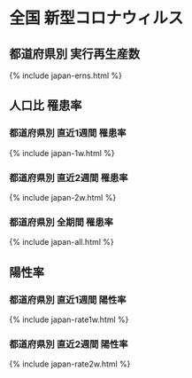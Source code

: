# 全国 新型コロナウィルス

## 都道府県別 実行再生産数
{% include japan-erns.html %}

## 人口比 罹患率

### 都道府県別 直近1週間 罹患率
{% include japan-1w.html %}
### 都道府県別 直近2週間 罹患率
{% include japan-2w.html %}
### 都道府県別 全期間 罹患率
{% include japan-all.html %}

## 陽性率

### 都道府県別 直近1週間 陽性率
{% include japan-rate1w.html %}
### 都道府県別 直近2週間 陽性率
{% include japan-rate2w.html %}
